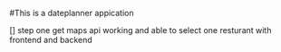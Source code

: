 #This is a dateplanner appication


[] step one get maps api working and able to select one resturant with frontend and backend
